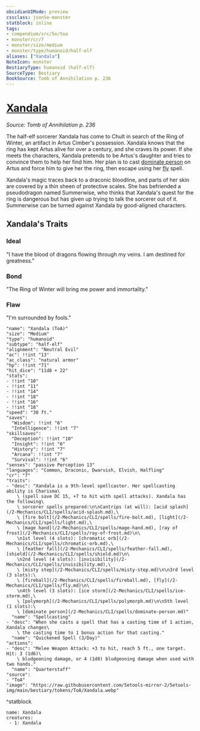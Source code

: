```yaml
---
obsidianUIMode: preview
cssclass: json5e-monster
statblock: inline
tags:
- compendium/src/5e/toa
- monster/cr/7
- monster/size/medium
- monster/type/humanoid/half-elf
aliases: ["Xandala"]
NoteIcon: monster
BestiaryType: humanoid (half-elf)
SourceType: Bestiary
BookSource: Tomb of Annihilation p. 236
---
```

# [Xandala](2-Mechanics/CLI/bestiary/npc/xandala-toa.md)
*Source: Tomb of Annihilation p. 236*  

The half-elf sorcerer Xandala has come to Chult in search of the Ring of Winter, an artifact in Artus Cimber's possession. Xandala knows that the ring has kept Artus alive for over a century, and she craves its power. If she meets the characters, Xandala pretends to be Artus's daughter and tries to convince them to help her find him. Her plan is to cast [dominate person](/2-Mechanics/CLI/spells/dominate-person.md) on Artus and force him to give her the ring, then escape using her [fly](/2-Mechanics/CLI/spells/fly.md) spell.

Xandala's magic traces back to a draconic bloodline, and parts of her skin are covered by a thin sheen of protective scales. She has befriended a pseudodragon named Summerwise, who thinks that Xandala's quest for the ring is dangerous but has given up trying to talk the sorcerer out of it. Summerwise can be turned against Xandala by good-aligned characters.

## Xandala's Traits

### Ideal

"I have the blood of dragons flowing through my veins. I am destined for greatness."

### Bond

"The Ring of Winter will bring me power and immortality."

### Flaw

"I'm surrounded by fools."

```statblock
"name": "Xandala (ToA)"
"size": "Medium"
"type": "humanoid"
"subtype": "half-elf"
"alignment": "Neutral Evil"
"ac": !!int "13"
"ac_class": "natural armor"
"hp": !!int "71"
"hit_dice": "11d8 + 22"
"stats":
- !!int "10"
- !!int "11"
- !!int "14"
- !!int "18"
- !!int "16"
- !!int "18"
"speed": "30 ft."
"saves":
  "Wisdom": !!int "6"
  "Intelligence": !!int "7"
"skillsaves":
  "Deception": !!int "10"
  "Insight": !!int "6"
  "History": !!int "7"
  "Arcana": !!int "7"
  "Survival": !!int "6"
"senses": "passive Perception 13"
"languages": "Common, Draconic, Dwarvish, Elvish, Halfling"
"cr": "7"
"traits":
- "desc": "Xandala is a 9th-level spellcaster. Her spellcasting ability is Charisma\
    \ (spell save DC 15, +7 to hit with spell attacks). Xandala has the following\
    \ sorcerer spells prepared:\n\nCantrips (at will): [acid splash](/2-Mechanics/CLI/spells/acid-splash.md),\
    \ [fire bolt](/2-Mechanics/CLI/spells/fire-bolt.md), [light](/2-Mechanics/CLI/spells/light.md),\
    \ [mage hand](/2-Mechanics/CLI/spells/mage-hand.md), [ray of frost](/2-Mechanics/CLI/spells/ray-of-frost.md)\n\
    \n1st level (4 slots): [chromatic orb](/2-Mechanics/CLI/spells/chromatic-orb.md),\
    \ [feather fall](/2-Mechanics/CLI/spells/feather-fall.md), [shield](/2-Mechanics/CLI/spells/shield.md)\n\
    \n2nd level (4 slots): [invisibility](/2-Mechanics/CLI/spells/invisibility.md),\
    \ [misty step](/2-Mechanics/CLI/spells/misty-step.md)\n\n3rd level (3 slots):\
    \ [fireball](/2-Mechanics/CLI/spells/fireball.md), [fly](/2-Mechanics/CLI/spells/fly.md)\n\
    \n4th level (3 slots): [ice storm](/2-Mechanics/CLI/spells/ice-storm.md),\
    \ [polymorph](/2-Mechanics/CLI/spells/polymorph.md)\n\n5th level (1 slots):\
    \ [dominate person](/2-Mechanics/CLI/spells/dominate-person.md)"
  "name": "Spellcasting"
- "desc": "When she casts a spell that has a casting time of 1 action, Xandala changes\
    \ the casting time to 1 bonus action for that casting."
  "name": "Quickened Spell (3/Day)"
"actions":
- "desc": "Melee Weapon Attack: +3 to hit, reach 5 ft., one target. Hit: 3 (1d6)\
    \ bludgeoning damage, or 4 (1d8) bludgeoning damage when used with two hands."
  "name": "Quarterstaff"
"source":
- "ToA"
"image": "https://raw.githubusercontent.com/5etools-mirror-2/5etools-img/main/bestiary/tokens/ToA/Xandala.webp"
```
^statblock

```encounter-table
name: Xandala
creatures:
 - 1: Xandala
```